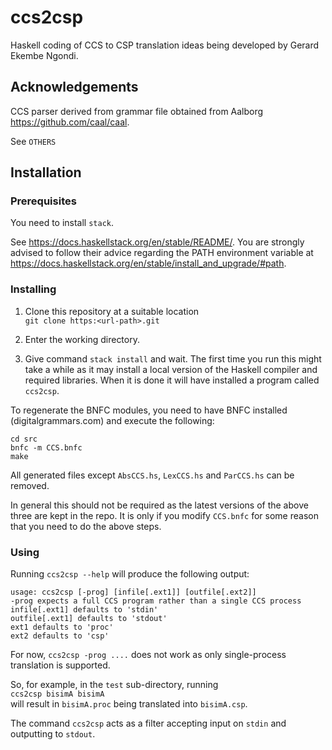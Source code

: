 # ccs2csp

Haskell coding of CCS to CSP translation ideas being developed
by Gerard Ekembe Ngondi.

## Acknowledgements

CCS parser derived from grammar file obtained from Aalborg
<https://github.com/caal/caal>.

See `OTHERS`

## Installation

### Prerequisites

You need to install `stack`.

See <https://docs.haskellstack.org/en/stable/README/>. You are strongly advised to follow their advice regarding the PATH environment variable at <https://docs.haskellstack.org/en/stable/install_and_upgrade/#path>.

### Installing

1. Clone this repository at a suitable location  
`git clone https:<url-path>.git`

2. Enter the working directory.

3. Give command `stack install` and wait. The first time you run this might take a while as it may install a local version of the Haskell compiler and required libraries. When it is done it will have installed a program called `ccs2csp`.

To regenerate the BNFC modules, you need to have BNFC installed (digitalgrammars.com) and execute the following:

```
cd src
bnfc -m CCS.bnfc
make
```

All generated files except `AbsCCS.hs`, `LexCCS.hs` and `ParCCS.hs` can be removed.

In general this should not be required as the latest versions of the above three are kept in the repo. It is only if you modify `CCS.bnfc` for some reason that you need to do the above steps.

### Using

Running `ccs2csp --help` will produce the following output:

```
usage: ccs2csp [-prog] [infile[.ext1]] [outfile[.ext2]]
-prog expects a full CCS program rather than a single CCS process
infile[.ext1] defaults to 'stdin'
outfile[.ext1] defaults to 'stdout'
ext1 defaults to 'proc'
ext2 defaults to 'csp'
```

For now, `ccs2csp -prog ....` does not work as only single-process translation is supported.

So, for example, in the `test` sub-directory, running  
`ccs2csp bisimA bisimA`  
will result in `bisimA.proc` being translated into `bisimA.csp`.

The command `ccs2csp` acts as a filter accepting input on `stdin` and outputting to `stdout`.
